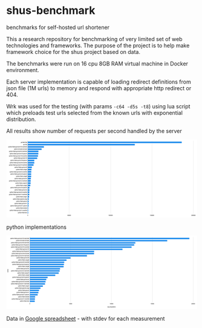 # shus-benchmark 
benchmarks for self-hosted url shortener

This a research repository for benchmarking of very limited set of web
 technologies and frameworks. The purpose of the project is to help make
  framework choice for the shus project based on data.
  
The benchmarks were run on 16 cpu 8GB RAM virtual machine in Docker
 environment. 
 
Each server implementation is capable of loading redirect definitions from
 json file (1M urls) to memory and respond with appropriate http redirect
  or  404. 
 
Wrk was used for the testing (with params `-c64 -d5s -t8`) using lua script
 which preloads test urls selected from the known urls with exponential
  distribution.  
  
All results show number of requests per second handled by the server

![complete-chart](complete-chart.png)

python implementations

![python-chart](python-chart.png)

Data in [Google spreadsheet](https://docs.google.com/spreadsheets/d/172PCKdGEwJ7Po4p1TjBp1uGxplCJ8Z8VQS9P0jG_9uU/edit?usp=sharing) - with stdev for each measurement 
